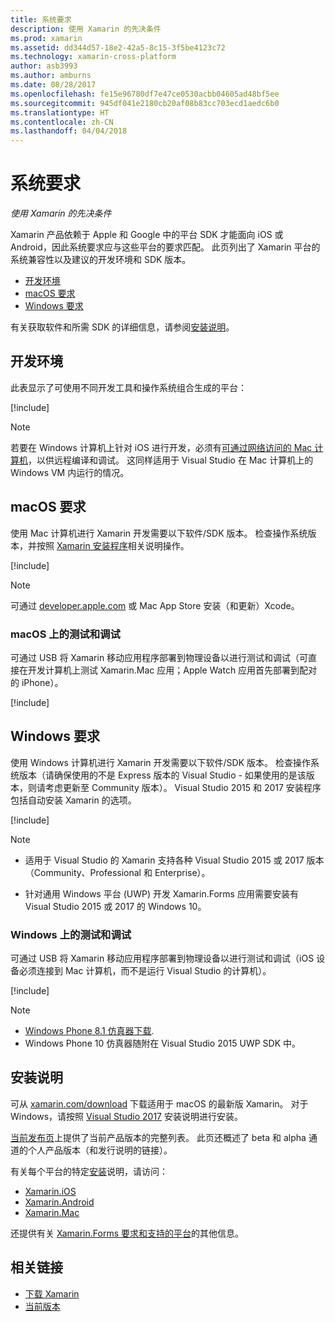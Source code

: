 ```yaml
---
title: 系统要求
description: 使用 Xamarin 的先决条件
ms.prod: xamarin
ms.assetid: dd344d57-18e2-42a5-8c15-3f5be4123c72
ms.technology: xamarin-cross-platform
author: asb3993
ms.author: amburns
ms.date: 08/28/2017
ms.openlocfilehash: fe15e96780df7e47ce0530acbb04605ad48bf5ee
ms.sourcegitcommit: 945df041e2180cb20af08b83cc703ecd1aedc6b0
ms.translationtype: HT
ms.contentlocale: zh-CN
ms.lasthandoff: 04/04/2018
---
```

# <a name="system-requirements"></a>系统要求

_使用 Xamarin 的先决条件_

Xamarin 产品依赖于 Apple 和 Google 中的平台 SDK 才能面向 iOS 或 Android，因此系统要求应与这些平台的要求匹配。 此页列出了 Xamarin 平台的系统兼容性以及建议的开发环境和 SDK 版本。

- [开发环境](#devenv)
- [macOS 要求](#mac)
- [Windows 要求](#windows)

有关获取软件和所需 SDK 的详细信息，请参阅[安装说明](#install)。

<a name="devenv" />

## <a name="development-environments"></a>开发环境

此表显示了可使用不同开发工具和操作系统组合生成的平台：

[!include[](~/cross-platform/includes/development-environment.md)]


> [!NOTE]
> 若要在 Windows 计算机上针对 iOS 进行开发，必须有[可通过网络访问的 Mac 计算机](~/ios/get-started/installation/windows/connecting-to-mac/index.md)，以供远程编译和调试。 这同样适用于 Visual Studio 在 Mac 计算机上的 Windows VM 内运行的情况。

<a name="mac" />

## <a name="macos-requirements"></a>macOS 要求

使用 Mac 计算机进行 Xamarin 开发需要以下软件/SDK 版本。 检查操作系统版本，并按照 [Xamarin 安装程序](#install)相关说明操作。

[!include[](~/cross-platform/includes/macos-requirements.md)]

> [!NOTE]
> 可通过 [developer.apple.com](https://developer.apple.com/xcode/download/) 或 Mac App Store 安装（和更新）Xcode。

### <a name="testing--debugging-on-macos"></a>macOS 上的测试和调试

可通过 USB 将 Xamarin 移动应用程序部署到物理设备以进行测试和调试（可直接在开发计算机上测试 Xamarin.Mac 应用；Apple Watch 应用首先部署到配对的 iPhone）。

[!include[](~/cross-platform/includes/macos-testing.md)]


<a name="windows" />

## <a name="windows-requirements"></a>Windows 要求

使用 Windows 计算机进行 Xamarin 开发需要以下软件/SDK 版本。
检查操作系统版本（请确保使用的不是 Express 版本的 Visual Studio - 如果使用的是该版本，则请考虑更新至 Community 版本）。
Visual Studio 2015 和 2017 安装程序包括自动安装 Xamarin 的选项。

[!include[](~/cross-platform/includes/windows-requirements.md)]


> [!NOTE]
>
>* 适用于 Visual Studio 的 Xamarin 支持各种 Visual Studio 2015 或 2017 版本（Community、Professional 和 Enterprise）。
>
>* 针对通用 Windows 平台 (UWP) 开发 Xamarin.Forms 应用需要安装有 Visual Studio 2015 或 2017 的 Windows 10。


### <a name="testing--debugging-on-windows"></a>Windows 上的测试和调试

可通过 USB 将 Xamarin 移动应用程序部署到物理设备以进行测试和调试（iOS 设备必须连接到 Mac 计算机，而不是运行 Visual Studio 的计算机）。

[!include[](~/cross-platform/includes/windows-testing.md)]


> [!NOTE]
>
>* [Windows Phone 8.1 仿真器下载](https://www.microsoft.com/en-us/download/details.aspx?id=43719).
>* Windows Phone 10 仿真器随附在 Visual Studio 2015 UWP SDK 中。

<a name="install" />

## <a name="installation-instructions"></a>安装说明

可从 [xamarin.com/download](http://xamarin.com/download) 下载适用于 macOS 的最新版 Xamarin。 对于 Windows，请按照 [Visual Studio 2017](https://docs.microsoft.com/en-us/visualstudio/install/install-visual-studio) 安装说明进行安装。

[当前发布页](http://developer.xamarin.com/releases/current/)上提供了当前产品版本的完整列表。 此页还概述了 beta 和 alpha 通道的个人产品版本（和发行说明的链接）。

有关每个平台的特定[安装](~/cross-platform/get-started/installation/index.md)说明，请访问：

- [Xamarin.iOS](~/ios/get-started/installation/index.md)
- [Xamarin.Android](~/android/get-started/installation/index.md)
- [Xamarin.Mac](~/mac/get-started/installation.md)

还提供有关 [Xamarin.Forms 要求和支持的平台](~/xamarin-forms/get-started/installation.md)的其他信息。


## <a name="related-links"></a>相关链接

- [下载 Xamarin](https://xamarin.com/download/)
- [当前版本](https://developer.xamarin.com/releases/current/)
